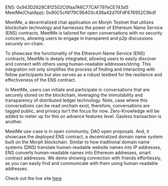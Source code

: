 ENS: 0x943D2628C812502C0faa7A6C77CAF797eCE743d5
MeetMe(ChatApp): 0x90C5cf4f79C96403c438a42d70FdF676952C9bdf

MeetMe, a decentralized chat application on Morph Testnet that utilizes blockchain technology and harnesses the power of Ethereum Name Service (ENS) contracts. MeetMe is tailored for open conversations with no security concerns, allowing users to engage in transparent and p2p discussions securely on-chain.

To showcase the functionality of the Ethereum Name Service (ENS) contracts, MeetMe is deeply integrated, allowing users to easily discover and connect with others using human-readable addresses/string. This integration not only simplifies the process of finding and interacting with fellow participants but also serves as a robust testbed for the resilience and effectiveness of the ENS contract.

In MeetMe, users can initiate and participate in conversations that are securely stored on the blockchain, leveraging the immutability and transparency of distributed ledger technology. Note, case where this conversations can be read onchain exist, therefore, conversations are tagged public, and privacy isn't the focus for now. Zero-Knowledge will be added to meter up for this on advance features level. Gasless transaction is another.

MeetMe use-case is in open community, DAO open proposals. And, it showcase the deployed ENS contract,  a decentralized domain name system built on the Morph blockchain. Similar to how traditional domain name systems (DNS) translate human-readable website names into IP addresses, ENS converts human-readable names into Ethereum addresses, smart contract addresses. We demo showing connection with friends effortlessly, as you can easily find and communicate with them using human-readable addresses.

Check out the live site [here](https://ipfs-ens-chat-app.vercel.app/)
